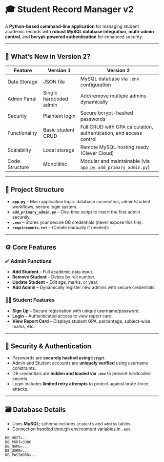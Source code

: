 # 🎓 Student Record Manager v2

A **Python-based command-line application** for managing student academic records with **robust MySQL database integration**, **multi-admin control**, and **bcrypt-powered authentication** for enhanced security.

---

## 🚀 What’s New in Version 2?

| Feature | Version 1 | Version 2 |
|--------|-----------|-----------|
| Data Storage | JSON file | MySQL database via `.env` configuration |
| Admin Panel | Single hardcoded admin | Add/remove multiple admins dynamically |
| Security | Plaintext login | Secure bcrypt-hashed passwords |
| Functionality | Basic student CRUD | Full CRUD with GPA calculation, authentication, and access control |
| Scalability | Local storage | Remote MySQL hosting ready (Clever Cloud) |
| Code Structure | Monolithic | Modular and maintainable (via `app.py`, `add_primary_admin.py`) |

---

## 📁 Project Structure

- **`app.py`** – Main application logic: database connection, admin/student workflows, secure login system.
- **`add_primary_admin.py`** – One-time script to insert the first admin securely.
- **`.env`** – Stores your secure DB credentials (never expose this file).
- **`requirements.txt`** – (Create manually if needed):  



---

## ⚙️ Core Features

### ✅ Admin Functions
- **Add Student** – Full academic data input.
- **Remove Student** – Delete by roll number.
- **Update Student** – Edit age, marks, or year.
- **Add Admin** – Dynamically register new admins with secure credentials.

### 🧑‍🎓 Student Features
- **Sign Up** – Secure registration with unique username/password.
- **Login** – Authenticated access to view report card.
- **View Report Card** – Displays student GPA, percentage, subject-wise marks, etc.

---

## 🔐 Security & Authentication

- Passwords are **securely hashed using `bcrypt`**.
- Admin and Student accounts are **uniquely verified** using username constraints.
- DB credentials are **hidden and loaded via `.env`** to prevent hardcoded secrets.
- Login includes **limited retry attempts** to protect against brute-force attacks.

---

## 🗃️ Database Details

- Uses **MySQL**; schema includes `students` and `admins` tables.
- Connection handled through environment variables in `.env`:
```env
DB_HOST=...
DB_PORT=3306
DB_NAME=...
DB_USER=...
DB_PASSWORD=...
